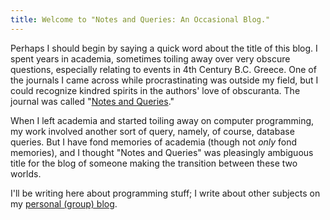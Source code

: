 ```yaml
---
title: Welcome to "Notes and Queries: An Occasional Blog."
---
```


Perhaps I should begin by saying a quick word about the title of this blog.  I spent years in academia, sometimes toiling away over very obscure questions, especially relating to events in 4th Century B.C.  Greece.  One of the journals I came across while procrastinating was outside my field, but I could recognize kindred spirits in the authors' love of obscuranta.  The journal was called "<a href="http://nq.oxfordjournals.org/current.dtl">Notes and Queries</a>."

When I left academia and started toiling away on computer programming, my work involved another sort of query, namely, of course, database queries.  But I have fond memories of academia (though not <em>only</em> fond memories), and I thought "Notes and Queries" was pleasingly ambiguous title for the blog of someone making the transition between these two worlds.

I'll be writing here about programming stuff; I write about other subjects on my <a href="http://explananda.com">personal (group) blog</a>.
